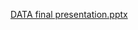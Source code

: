 [DATA final presentation.pptx](https://github.com/shiyunshao999999/data150_class2.2/files/6448212/DATA.final.presentation.pptx)
